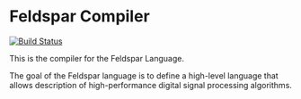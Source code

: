 Feldspar Compiler
=================

[![Build Status](https://travis-ci.org/emwap/feldspar-compiler.jpg)](https://travis-ci.org/emwap/feldspar-compiler)

This is the compiler for the Feldspar Language.

The goal of the Feldspar language is to define a high-level language that
allows description of high-performance digital signal processing
algorithms.


